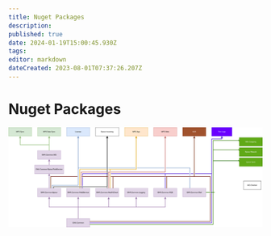 ```yaml
---
title: Nuget Packages
description: 
published: true
date: 2024-01-19T15:00:45.930Z
tags: 
editor: markdown
dateCreated: 2023-08-01T07:37:26.207Z
---
```


# Nuget Packages
![nugerpackages.drawio_(2).svg](/nugerpackages.drawio_(2).svg)